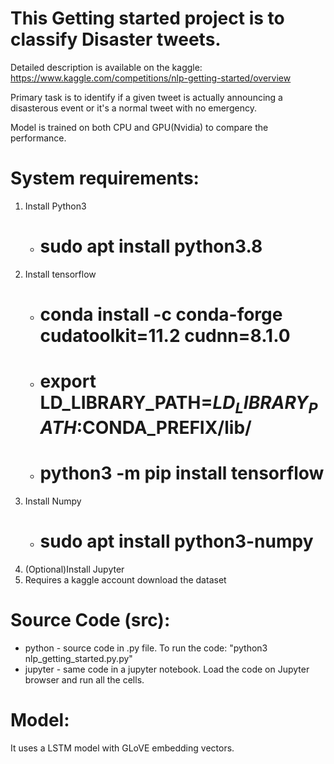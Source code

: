 # This Getting started project is to classify Disaster tweets.

Detailed description is available on the kaggle: https://www.kaggle.com/competitions/nlp-getting-started/overview

Primary task is to identify if a given tweet is actually announcing a disasterous event or it's a normal tweet with no emergency.

Model is trained on both CPU and GPU(Nvidia) to compare the performance.


# System requirements:
1. Install Python3 
   * # sudo apt install python3.8
2. Install tensorflow
   * # conda install -c conda-forge cudatoolkit=11.2 cudnn=8.1.0
   * # export LD_LIBRARY_PATH=$LD_LIBRARY_PATH:$CONDA_PREFIX/lib/
   * # python3 -m pip install tensorflow
3. Install Numpy
   * # sudo apt install python3-numpy
4. (Optional)Install Jupyter
5. Requires a kaggle account download the dataset

# Source Code (src):
* python - source code in .py file. To run the code: "python3 nlp_getting_started.py.py"
* jupyter - same code in a jupyter notebook. Load the code on Jupyter browser and run all the cells.

# Model:
It uses a LSTM model with GLoVE embedding vectors.
